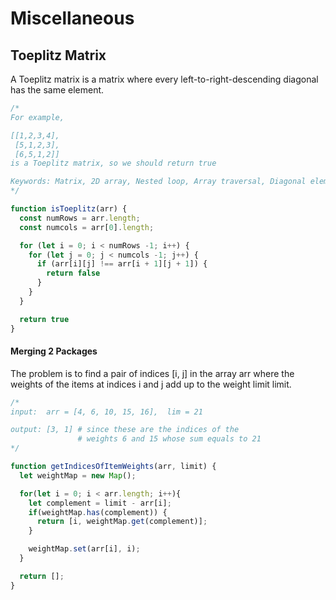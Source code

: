 # Miscellaneous

## Toeplitz Matrix
A Toeplitz matrix is a matrix where every left-to-right-descending diagonal has the same element.

```js
/*
For example,

[[1,2,3,4],
 [5,1,2,3],
 [6,5,1,2]]
is a Toeplitz matrix, so we should return true

Keywords: Matrix, 2D array, Nested loop, Array traversal, Diagonal elements, Indexing, Row, Column, Adjacent elements, Equality comparison
*/

function isToeplitz(arr) {
  const numRows = arr.length;
  const numcols = arr[0].length;

  for (let i = 0; i < numRows -1; i++) {
    for (let j = 0; j < numcols -1; j++) {
      if (arr[i][j] !== arr[i + 1][j + 1]) {
        return false
      }
    }
  }

  return true
}
```

#### Merging 2 Packages
The problem is to find a pair of indices [i, j] in the array arr where the weights of the items at indices i and j add up to the weight limit limit.
```js
/*
input:  arr = [4, 6, 10, 15, 16],  lim = 21

output: [3, 1] # since these are the indices of the
               # weights 6 and 15 whose sum equals to 21
*/

function getIndicesOfItemWeights(arr, limit) {
  let weightMap = new Map();

  for(let i = 0; i < arr.length; i++){
    let complement = limit - arr[i];
    if(weightMap.has(complement)) {
      return [i, weightMap.get(complement)];
    }

    weightMap.set(arr[i], i);
  }

  return [];
}

```